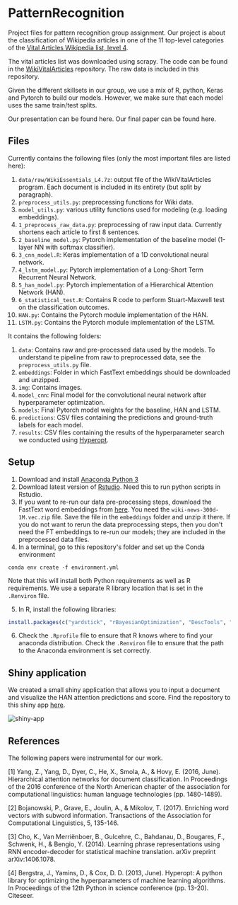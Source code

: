 # PatternRecognition

Project files for pattern recognition group assignment. Our project is about the classification of Wikipedia articles in one of the 11 top-level categories of the [Vital Articles Wikipedia list, level 4](https://en.wikipedia.org/wiki/Wikipedia:Vital_articles/Level/4).

The vital articles list was downloaded using scrapy. The code can be found in the [WikiVitalArticles](https://github.com/JasperHG90/WikiVitalArticles) repository. The raw data is included in this repository.

Given the different skillsets in our group, we use a mix of R, python, Keras and Pytorch to build our models. However, we make sure that each model uses the same train/test splits.

Our presentation can be found here. Our final paper can be found here.

## Files

Currently contains the following files (only the most important files are listed here):

1. `data/raw/WikiEssentials_L4.7z`: output file of the WikiVitalArticles program. Each document is included in its entirety (but split by paragraph).  
2. `preprocess_utils.py`: preprocessing functions for Wiki data.
3. `model_utils.py`: various utility functions used for modeling (e.g. loading embeddings).
4. `1_preprocess_raw_data.py`: preprocessing of raw input data. Currently shortens each article to first 8 sentences. 
5. `2_baseline_model.py`: Pytorch implementation of the baseline model (1-layer NN with softmax classifier). 
6. `3_cnn_model.R`: Keras implementation of a 1D convolutional neural network.
7. `4_lstm_model.py`: Pytorch implementation of a Long-Short Term Recurrent Neural Network.
8. `5_han_model.py`: Pytorch implementation of a Hierarchical Attention Network (HAN).
9. `6_statistical_test.R`: Contains R code to perform Stuart-Maxwell test on the classification outcomes.
10. `HAN.py`: Contains the Pytorch module implementation of the HAN.
11. `LSTM.py`: Contains the Pytorch module implementation of the LSTM.

It contains the following folders:

1. `data`: Contains raw and pre-processed data used by the models. To understand te pipeline from raw to preprocessed data, see the `preprocess_utils.py` file.
2. `embeddings`: Folder in which FastText embeddings should be downloaded and unzipped.
3. `img`: Contains images.
4. `model_cnn`: Final model for the convolutional neural network after hyperparameter optimization.
5. `models`: Final Pytorch model weights for the baseline, HAN and LSTM.
6. `predictions`: CSV files containing the predictions and ground-truth labels for each model.
7. `results`: CSV files containing the results of the hyperparameter search we conducted using [Hyperopt](https://github.com/hyperopt/hyperopt).

## Setup

1. Download and install [Anaconda Python 3](https://www.anaconda.com/distribution/)
2. Download latest version of [Rstudio](https://rstudio.com/products/rstudio/download/). Need this to run python scripts in Rstudio.
3. If you want to re-run our data pre-processing steps, download the FastText word embeddings from [here](https://fasttext.cc/docs/en/english-vectors.html). You need the `wiki-news-300d-1M.vec.zip` file. Save the file in the `embeddings` folder and unzip it there. If you do not want to rerun the data preprocessing steps, then you don't need the FT embeddings to re-run our models; they are included in the preprocessed data files. 
4. In a terminal, go to this repository's folder and set up the Conda environment

```shell
conda env create -f environment.yml
```

Note that this will install both Python requirements as well as R requirements. We use a separate R library location that is set in the `.Renviron` file.

5. In R, install the following libraries:

```r
install.packages(c("yardstick", "rBayesianOptimization", "DescTools", "ggExtra"))
```

6. Check the `.Rprofile` file to ensure that R knows where to find your anaconda distribution. Check the `.Renviron` file to ensure that the path to the Anaconda environment is set correctly.

## Shiny application

We created a small shiny application that allows you to input a document and visualize the HAN attention predictions and score. Find the repository to this shiny app [here](https://github.com/JasperHG90/shiny_han).

![shiny-app](img/shiny.gif)

## References

The following papers were instrumental for our work.

[1] Yang, Z., Yang, D., Dyer, C., He, X., Smola, A., & Hovy, E. (2016, June). Hierarchical attention networks for document classification. In Proceedings of the 2016 conference of the North American chapter of the association for computational linguistics: human language technologies (pp. 1480-1489).

[2] Bojanowski, P., Grave, E., Joulin, A., & Mikolov, T. (2017). Enriching word vectors with subword information. Transactions of the Association for Computational Linguistics, 5, 135-146.

[3] Cho, K., Van Merriënboer, B., Gulcehre, C., Bahdanau, D., Bougares, F., Schwenk, H., & Bengio, Y. (2014). Learning phrase representations using RNN encoder-decoder for statistical machine translation. arXiv preprint arXiv:1406.1078.

[4] Bergstra, J., Yamins, D., & Cox, D. D. (2013, June). Hyperopt: A python library for optimizing the hyperparameters of machine learning algorithms. In Proceedings of the 12th Python in science conference (pp. 13-20). Citeseer.
